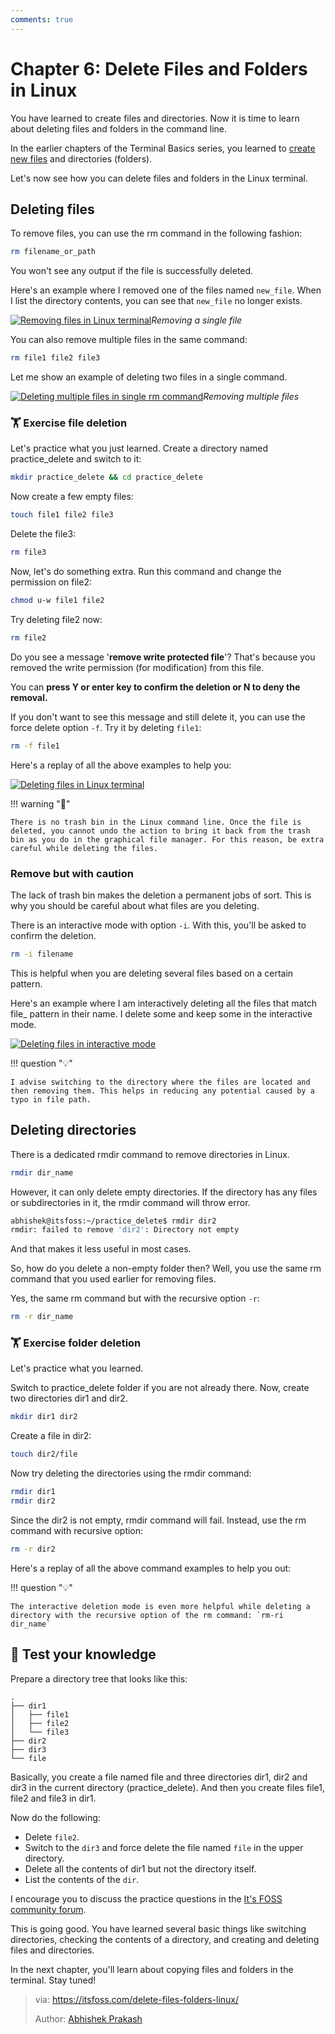 ```yaml
---
comments: true
---
```


# Chapter 6: Delete Files and Folders in Linux

You have learned to create files and directories. Now it is time to learn about deleting files and folders in the command line.

In the earlier chapters of the Terminal Basics series, you learned to [create new files](https://itsfoss.com/create-files/) and directories (folders).

Let's now see how you can delete files and folders in the Linux terminal.

## Deleting files

To remove files, you can use the rm command in the following fashion:

```Bash
rm filename_or_path
```

You won't see any output if the file is successfully deleted.

Here's an example where I removed one of the files named `new_file`. When I list the directory contents, you can see that `new_file` no longer exists.

[![Removing files in Linux terminal](https://itsfoss.com/content/images/2023/03/delete-files-linux-terminal.png)](https://itsfoss.com/content/images/2023/03/delete-files-linux-terminal.png)*Removing a single file*

You can also remove multiple files in the same command:

```Bash
rm file1 file2 file3
```

Let me show an example of deleting two files in a single command.

[![Deleting multiple files in single rm command](https://itsfoss.com/content/images/2023/03/remove-multiple-files-linux-terminal.png)](https://itsfoss.com/content/images/2023/03/remove-multiple-files-linux-terminal.png)*Removing multiple files*

### 🏋️ Exercise file deletion

Let's practice what you just learned. Create a directory named practice_delete and switch to it:

```Bash
mkdir practice_delete && cd practice_delete
```

Now create a few empty files:

```Bash
touch file1 file2 file3
```

Delete the file3:

```Bash
rm file3
```

Now, let's do something extra. Run this command and change the permission on file2:

```Bash
chmod u-w file1 file2
```

Try deleting file2 now:

```Bash
rm file2
```

Do you see a message '**remove write protected file**'? That's because you removed the write permission (for modification) from this file.

You can **press Y or enter key to confirm the deletion or N to deny the removal.**

If you don't want to see this message and still delete it, you can use the force delete option `-f`. Try it by deleting `file1`:

```Bash
rm -f file1
```

Here's a replay of all the above examples to help you:

[![Deleting files in Linux terminal](https://itsfoss.com/content/images/2023/03/file-delete-example.svg)](https://itsfoss.com/content/images/2023/03/file-delete-example.svg)

!!! warning "🚧"

    There is no trash bin in the Linux command line. Once the file is deleted, you cannot undo the action to bring it back from the trash bin as you do in the graphical file manager. For this reason, be extra careful while deleting the files.

### Remove but with caution

The lack of trash bin makes the deletion a permanent jobs of sort. This is why you should be careful about what files are you deleting.

There is an interactive mode with option `-i`. With this, you'll be asked to confirm the deletion.

```Bash
rm -i filename
```

This is helpful when you are deleting several files based on a certain pattern.

Here's an example where I am interactively deleting all the files that match file_ pattern in their name. I delete some and keep some in the interactive mode.

[![Deleting files in interactive mode](https://itsfoss.com/content/images/2023/03/interactive-delete-example.svg)](https://itsfoss.com/content/images/2023/03/interactive-delete-example.svg)

!!! question "💡"

    I advise switching to the directory where the files are located and then removing them. This helps in reducing any potential caused by a typo in file path.

## Deleting directories

There is a dedicated rmdir command to remove directories in Linux.

```Bash
rmdir dir_name
```

However, it can only delete empty directories. If the directory has any files or subdirectories in it, the rmdir command will throw error.

```Bash
abhishek@itsfoss:~/practice_delete$ rmdir dir2
rmdir: failed to remove 'dir2': Directory not empty
```

And that makes it less useful in most cases.

So, how do you delete a non-empty folder then? Well, you use the same rm command that you used earlier for removing files.

Yes, the same rm command but with the recursive option `-r`:

```Bash
rm -r dir_name
```

### 🏋️ Exercise folder deletion

Let's practice what you learned.

Switch to practice_delete folder if you are not already there. Now, create two directories dir1 and dir2.

```Bash
mkdir dir1 dir2
```

Create a file in dir2:

```Bash
touch dir2/file
```

Now try deleting the directories using the rmdir command:

```Bash
rmdir dir1
rmdir dir2
```

Since the dir2 is not empty, rmdir command will fail. Instead, use the rm command with recursive option:

```Bash
rm -r dir2
```

Here's a replay of all the above command examples to help you out:

[
  ](https://itsfoss.com/content/images/2023/03/folder-delete-example.svg)

!!! question "💡"

    The interactive deletion mode is even more helpful while deleting a directory with the recursive option of the rm command: `rm-ri dir_name`

## 📝 Test your knowledge

Prepare a directory tree that looks like this:

```Text
.
├── dir1
│   ├── file1
│   ├── file2
│   └── file3
├── dir2
├── dir3
└── file
```

Basically, you create a file named file and three directories dir1, dir2 and dir3 in the current directory (practice_delete). And then you create files file1, file2 and file3 in dir1.

Now do the following:

- Delete `file2`.
- Switch to the `dir3` and force delete the file named `file` in the upper directory.
- Delete all the contents of dir1 but not the directory itself.
- List the contents of the `dir`.

I encourage you to discuss the practice questions in the [It's FOSS community forum](https://itsfoss.community/?ref=itsfoss.com).

This is going good. You have learned several basic things like switching directories, checking the contents of a directory, and creating and deleting files and directories.

In the next chapter, you'll learn about copying files and folders in the terminal. Stay tuned!

>via: https://itsfoss.com/delete-files-folders-linux/
>
>Author: [Abhishek Prakash](https://itsfoss.com/author/abhishek/)
